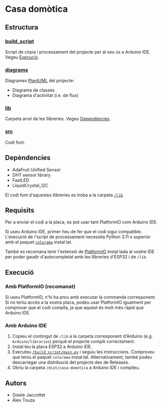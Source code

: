 # Casa domòtica

## Estructura

### [build_script](./build_script)

Script de còpia i processament del projecte per al seu ús a Arduino IDE. Vegeu [Execució](#execució).

### [diagrams](./diagrams)

Diagrames [PlantUML](https://plantuml.com/) del projecte:

- Diagrama de classes
- Diagrama d'activitat (i.e. de flux)

### [lib](./lib)

Carpeta arrel de les llibreries. Vegeu [Dependències](#depèndencies).

### [src](./src)

Codi font.

## Depèndencies

- AdaFruit Unified Sensor
- DHT sensor library
- FastLED
- LiquidCrystal_I2C

El codi font d'aquestes llibreries es troba a la carpeta [`/lib`](./lib).

## Requisits
Per a enviar el codi a la placa, es pot usar tant PlatformIO com Arduino IDE.

Si useu Arduino IDE, primer heu de fer que el codi sigui compatible. L'execució de l'script de processament necessita Python 3.11 o superior
amb el paquet [`colorama`](https://pypi.org/project/colorama/) instal·lat.

També es recomana tenir l'extensió de [PlatformIO](https://platformio.org/) instal·lada al vostre IDE per poder gaudir d'autocompletat amb
les llibreries d'ESP32 i de `/lib`.

## Execució
### Amb PlatformIO (recomanat)
Si useu PlatformIO, n'hi ha prou amb executar la commanda corresponent. Si no teniu accés a la vostra placa, podeu usar PlatformIO igualment per
comprovar que el codi compila, ja que aquest és molt més ràpid que Arduino IDE.

### Amb Arduino IDE
1. Copieu el contingut de `/lib` a la carpeta corresponent d'Arduino (e.g. `Arduino/libraries`) perquè el projecte
   compili correctament.
2. Instal·leu la placa ESP32 a Arduino IDE.
3. Executeu [`/build_script/main.py`](./build_script/main.py) i seguiu les instruccions. Comproveu que teniu el
   paquet `colorama` instal·lat. Alternativament, també podeu descarregar una distribució del projecte des de Releases.
4. Obriu la carpeta `/dist/casa-domotica` a Arduino IDE i compileu.

## Autors

- Gisele Jaccottet
- Àlex Touza
